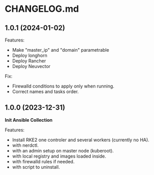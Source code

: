 # CHANGELOG.md

## 1.0.1 (2024-01-02)

Features:    
  - Make "master_ip" and "domain" parametrable
  - Deploy longhorn
  - Deploy Rancher
  - Deploy Neuvector

Fix:    
  - Firewalld conditions to apply only when running.
  - Correct names and tasks order.        

## 1.0.0 (2023-12-31)

**Init Ansible Collection**      

Features:
  - Install RKE2 one controler and several workers (currently no HA).
  - with nerdctl.
  - with an admin setup on master node (kuberoot).
  - with local registry and images loaded inside.
  - with firewalld rules if needed.
  - with script to uninstall.
